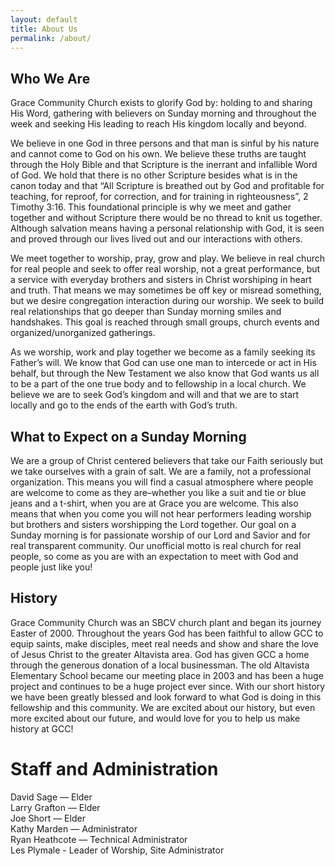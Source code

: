 ```yaml
---
layout: default
title: About Us
permalink: /about/
---
```


## Who We Are

Grace Community Church exists to glorify God by: holding to and sharing His Word, gathering with believers on Sunday morning and throughout the week and seeking His leading to reach His kingdom locally and beyond.

We believe in one God in three persons and that man is sinful by his nature and cannot come to God on his own. We believe these truths are taught through the Holy Bible and that Scripture is the inerrant and infallible Word of God. We hold that there is no other Scripture besides what is in the canon today and that “All Scripture is breathed out by God and profitable for teaching, for reproof, for correction, and for training in righteousness”, 2 Timothy 3:16. This foundational principle is why we meet and gather together and without Scripture there would be no thread to knit us together. Although salvation means having a personal relationship with God, it is seen and proved through our lives lived out and our interactions with others.  

We meet together to worship, pray, grow and play. We believe in real church for real people and seek to offer real worship, not a great performance, but a service with everyday brothers and sisters in Christ worshiping in heart and truth. That means we may sometimes be off key or misread something, but we desire congregation interaction during our worship. We seek to build real relationships that go deeper than Sunday morning smiles and handshakes. This goal is reached through small groups, church events and organized/unorganized gatherings.  

As we worship, work and play together we become as a family seeking its Father’s will. We know that God can use one man to intercede or act in His behalf, but through the New Testament we also know that God wants us all to be a part of the one true body and to fellowship in a local church.  We believe we are to seek God’s kingdom and will and that we are to start locally and go to the ends of the earth with God’s truth.

## What to Expect on a Sunday Morning

We are a group of Christ centered believers that take our Faith seriously but we take ourselves with a grain of salt.  We are a family, not a professional organization.  This means you will find a casual atmosphere where people are welcome to come as they are–whether you like a suit and tie or blue jeans and a t-shirt, when you are at Grace you are welcome.  This also means that when you come you will not hear performers leading worship but brothers and sisters worshipping the Lord together.  Our goal on a Sunday morning is for passionate worship of our Lord and Savior and for real transparent community. Our unofficial motto is real church for real people, so come as you are with an expectation to meet with God and people just like you!

## History

Grace Community Church was an SBCV church plant and began its journey Easter of 2000.  Throughout the years God has been faithful to allow GCC to equip saints, make disciples, meet real needs and show and share the love of Jesus Christ to the greater Altavista area.  God has given GCC a home through the generous donation of a local businessman.  The old Altavista Elementary School became our meeting place in 2003 and has been a huge project and continues to be a huge project ever since.  With our short history we have been greatly blessed and look forward to what God is doing in this fellowship and this community.  We are excited about our history, but even more excited about our future, and would love for you to help us make history at GCC!

# Staff and Administration

David Sage — Elder  
Larry Grafton — Elder  
Joe Short — Elder  
Kathy Marden — Administrator    
Ryan Heathcote — Technical Administrator  
Les Plymale - Leader of Worship, Site Administrator
